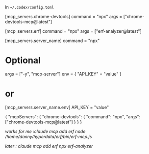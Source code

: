 in `~/.codex/config.toml`

[mcp_servers.chrome-devtools]
command = "npx"
args = ["chrome-devtools-mcp@latest"]

[mcp_servers.erf]
command = "npx"
args = ["erf-analyzer@latest"]

[mcp_servers.server_name]
command = "npx"
# Optional
args = ["-y", "mcp-server"]
env = { "API_KEY" = "value" }
# or
[mcp_servers.server_name.env]
API_KEY = "value"

{
  "mcpServers": {
    "chrome-devtools": {
      "command": "npx",
      "args": ["chrome-devtools-mcp@latest"]
    }
  }
}

 *works for me :claude mcp add erf node /home/danny/hyperdata/erf/bin/erf-mcp.js*

*later : claude mcp add erf npx erf-analyzer*
